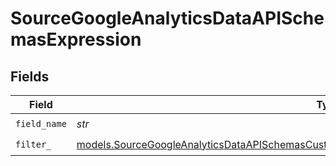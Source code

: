 # SourceGoogleAnalyticsDataAPISchemasExpression


## Fields

| Field                                                                                                                                                                                                        | Type                                                                                                                                                                                                         | Required                                                                                                                                                                                                     | Description                                                                                                                                                                                                  |
| ------------------------------------------------------------------------------------------------------------------------------------------------------------------------------------------------------------ | ------------------------------------------------------------------------------------------------------------------------------------------------------------------------------------------------------------ | ------------------------------------------------------------------------------------------------------------------------------------------------------------------------------------------------------------ | ------------------------------------------------------------------------------------------------------------------------------------------------------------------------------------------------------------ |
| `field_name`                                                                                                                                                                                                 | *str*                                                                                                                                                                                                        | :heavy_check_mark:                                                                                                                                                                                           | N/A                                                                                                                                                                                                          |
| `filter_`                                                                                                                                                                                                    | [models.SourceGoogleAnalyticsDataAPISchemasCustomReportsArrayDimensionFilterDimensionsFilterFilter](../models/sourcegoogleanalyticsdataapischemascustomreportsarraydimensionfilterdimensionsfilterfilter.md) | :heavy_check_mark:                                                                                                                                                                                           | N/A                                                                                                                                                                                                          |